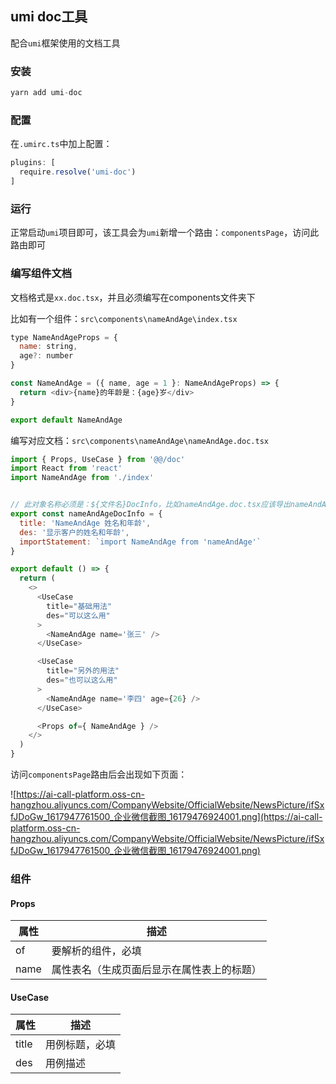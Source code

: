 ## umi doc工具

配合`umi`框架使用的文档工具


### 安装

```javascript
yarn add umi-doc
```


### 配置

在`.umirc.ts`中加上配置：
```javascript
plugins: [
  require.resolve('umi-doc')
]
```


### 运行

正常启动`umi`项目即可，该工具会为`umi`新增一个路由：`componentsPage`，访问此路由即可


### 编写组件文档

文档格式是`xx.doc.tsx`，并且必须编写在components文件夹下

比如有一个组件：`src\components\nameAndAge\index.tsx`
```javascript
type NameAndAgeProps = {
  name: string,
  age?: number
}

const NameAndAge = ({ name, age = 1 }: NameAndAgeProps) => {
  return <div>{name}的年龄是：{age}岁</div>
}

export default NameAndAge
```
编写对应文档：`src\components\nameAndAge\nameAndAge.doc.tsx`

```javascript
import { Props, UseCase } from '@@/doc'
import React from 'react'
import NameAndAge from './index'


// 此对象名称必须是：${文件名}DocInfo，比如nameAndAge.doc.tsx应该导出nameAndAgeDocInfo
export const nameAndAgeDocInfo = {
  title: 'NameAndAge 姓名和年龄',
  des: '显示客户的姓名和年龄',
  importStatement: `import NameAndAge from 'nameAndAge'`
}

export default () => {
  return (
    <>
      <UseCase
        title="基础用法"
        des="可以这么用"
      >
        <NameAndAge name='张三' />
      </UseCase>

      <UseCase
        title="另外的用法"
        des="也可以这么用"
      >
        <NameAndAge name='李四' age={26} />
      </UseCase>

      <Props of={ NameAndAge } />
    </>
  )
}
```

访问`componentsPage`路由后会出现如下页面：

![https://ai-call-platform.oss-cn-hangzhou.aliyuncs.com/CompanyWebsite/OfficialWebsite/NewsPicture/ifSxfJDoGw_1617947761500_企业微信截图_16179476924001.png](https://ai-call-platform.oss-cn-hangzhou.aliyuncs.com/CompanyWebsite/OfficialWebsite/NewsPicture/ifSxfJDoGw_1617947761500_企业微信截图_16179476924001.png)

### 组件

#### Props
|  属性   | 描述  |
|  ----  | ----  |
| of  | 要解析的组件，必填 |
| name  | 属性表名（生成页面后显示在属性表上的标题） |

#### UseCase
|  属性   | 描述  |
|  ----  | ----  |
| title  | 用例标题，必填 |
| des  | 用例描述 |

